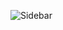 
![Sidebar](https://user-images.githubusercontent.com/89083420/136665103-8c050820-548b-4cc7-9cb0-1e20c0d4f73f.gif)
